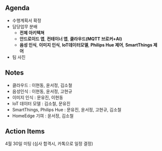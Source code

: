 ## Agenda
- 수행계획서 확정
- 담당업무 분배
  - **전체 아키텍쳐**
  - **안드로이드 앱**, **컨테이너 앱**, **클라우드(MQTT 브로커+AI)**
  - **음성 인식**, **이미지 인식**, **IoT데이터모델**, **Philips Hue 제어**, **SmartThings 제어**
- 팀 사진

## Notes
- 클라우드 : 이현동, 윤서정, 김소철
- 음성인식 : 이현동, 윤서정, 고현규
- 이미지 인식 : 문유진, 이현동
- IoT 데이터 모델 : 김소철, 문유진
- SmartThings, Philips Hue : 문유진, 윤서정, 고현규, 김소철
- HomeEdge 기여 : 윤서정, 김소철

## Action Items
4월 30일 미팅 (심사 합격시, 카톡으로 일정 결정)
